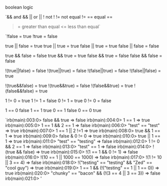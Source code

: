 boolean logic

`&& and &&
|| or ||
! not !
!= not equal !=
== equal ==
>= greater than equal
<= less than equal`


`!false = true
 !true = false

 true || false = true
 true || true = true
 false || true = true
 false || false = false

 true && false = false
 true && true = true
 false && true = false
 false && false = false

 !(true||false) = false
 !(true||true) = false
 !(false||true) = false
 !(false||false) = true

 !(true&&false) = true
 !(true&&true) = false
 !(false&&true) = true
 !(false&&false) = true

 1 != 0 = true
 1 != 1 = false
 0 != 1 = true
 0 != 0 = false

 1 == 0 false
 1 == 1 true
 0 == 1 false
 0 == 0 true


 `irb(main):003:0> false && true
=> false
irb(main):004:0> 1 == 1
=> true
irb(main):005:0> 1 == 1 && 2 == 1
=> false
irb(main):006:0> "test" == "test"
=> true
irb(main):007:0> 1 == 1 || 2 !=1
=> true
irb(main):008:0> true && 1 == 1
=> true
irb(main):009:0> false & 0 != 0
=> true
irb(main):010:0> true || 1 == 1
=> true
irb(main):011:0> "test" == "testing"
=> false
irb(main):012:0> 1 != 0 && 2 == 1
=> false
irb(main):013:0> "test" == 1
=> false
irb(main):014:0> !(true && false)
=> true
irb(main):015:0> !(1 == 1 && 0 != 1)
=> false
irb(main):016:0> !(10 == 1 || 1000 == 1000)
=> false
irb(main):017:0> !(1 != 10 || 3 == 4)
=> false
irb(main):018:0> !("testing" == "testing" && "Zed" == "cool guy")
=> true
irb(main):019:0> 1 == 1 && (!("testing" == 1 || 1 == 0))
=> true
irb(main):020:0> "chunky" == "bacon" && (!(3 == 4 || 3 == 3))
=> false
irb(main):021:0> '
